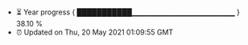 - ⏳ Year progress { ███████████▁▁▁▁▁▁▁▁▁▁▁▁▁▁▁▁▁▁▁ } 38.10 %
- ⏰ Updated on Thu, 20 May 2021 01:09:55 GMT

